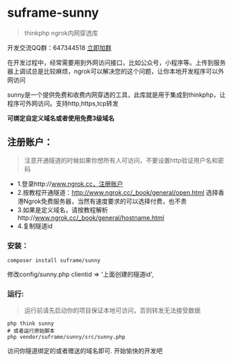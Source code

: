 # suframe-sunny
> thinkphp ngrok内网穿透库

开发交流QQ群：647344518   [立即加群](http://shang.qq.com/wpa/qunwpa?idkey=83a58116f995c9f83af6dc2b4ea372e38397349c8f1973d8c9827e4ae4d9f50e)     

在开发过程中，经常需要用到外网访问接口，比如公众号，小程序等。上传到服务器上调试总是比较麻烦，ngrok可以解决您的这个问题，让你本地开发程序可以外网访问

sunny是一个提供免费和收费内网穿透的工具，此库就是用于集成到thinkphp，让程序可外网访问。支持http,https,tcp转发

**可绑定自定义域名或者使用免费3级域名**

## 注册账户：
> 注意开通隧道的时候如果你想所有人可访问，不要设置http验证用户名和密码
- 1.登录http://www.ngrok.cc，注册账户   
- 2.按教程开通隧道：http://www.ngrok.cc/_book/general/open.html 选择香港Ngrok免费服务器，当然有速度要求的可以选择付费，也不贵
- 3.如果是定义域名，请按教程解析http://www.ngrok.cc/_book/general/hostname.html
- 4.复制隧道id 

### 安装：
```
composer install suframe/sunny
```
修改config/sunny.php
clientid => '上面创建的隧道id',

### 运行:
> 运行前请先启动你的项目保证本地可访问，否则转发无法接受数据
```
php think sunny
# 或者运行原始脚本
php vendor/suframe/sunny/src/sunny.php
```
访问你隧道绑定的或者赠送的域名即可. 开始愉快的开发吧